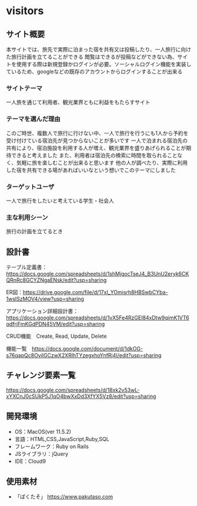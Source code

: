 # visitors

## サイト概要
本サイトでは、旅先で実際に泊まった宿を共有又は投稿したり、一人旅行に向けた旅行計画を立てることができる
閲覧はできるが投稿などができない為、サイトを使用する際は新規登録かログインが必要。ソーシャルログイン機能を実装しているため、googleなどの既存のアカウントからログインすることが出来る

### サイトテーマ
一人旅を通じて利用者、観光業界ともに利益をもたらすサイト

### テーマを選んだ理由
このご時世、複数人で旅行に行けない中、一人で旅行を行うにも1人から予約を受け付けている宿泊先が見つからないことが多いです
一人で泊まれる宿泊先の共有により、宿泊施設を利用する人が増え、観光業界を盛りあげられることが期待できると考えました
また、利用者は宿泊先の検索に時間を取られることなく、気軽に旅を楽しむことが出来ると思います
他の人が調べたり、実際に利用した宿を共有できる場があればいいなという想いでこのテーマにしました

### ターゲットユーザ
一人で旅行をしたいと考えている学生・社会人

### 主な利用シーン
旅行の計画を立てるとき

## 設計書
テーブル定義書：https://docs.google.com/spreadsheets/d/1shMjgocTseJ4_B3UnU2eryk6CKQRnRc8GCYZNgaENsk/edit?usp=sharing

ER図：https://drive.google.com/file/d/17xI_YOmisrh8HBSwbCYba-1wsISzMOV4/view?usp=sharing

アプリケーション詳細設計書：https://docs.google.com/spreadsheets/d/1vX5Fe4RzGEI84xDtw9qimK1VT6qdfrjFmKGdPDN45VM/edit?usp=sharing

CRUD機能　Create, Read, Update, Delete

機能一覧　https://docs.google.com/document/d/1dkOG-s76qapQc8OvilGCzwX2XRlhTYzegxhoYnfRj4I/edit?usp=sharing

## チャレンジ要素一覧
https://docs.google.com/spreadsheets/d/18xk2v53wL-xYXCnJ0cSUkP5J1qO4bwXxDd3XfYX5Vz8/edit?usp=sharing

## 開発環境
- OS：MacOS(ver 11.5.2)
- 言語：HTML,CSS,JavaScript,Ruby,SQL
- フレームワーク：Ruby on Rails
- JSライブラリ：jQuery
- IDE：Cloud9

## 使用素材
- 「ぱくたそ」 https://www.pakutaso.com